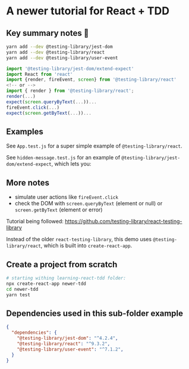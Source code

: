# A newer tutorial for React + TDD

## Key summary notes :key:

```bash
yarn add --dev @testing-library/jest-dom
yarn add --dev @testing-library/react
yarn add --dev @testing-library/user-event
```

```js
import '@testing-library/jest-dom/extend-expect'
import React from 'react'
import {render, fireEvent, screen} from '@testing-library/react'
<!-- or -->
import { render } from '@testing-library/react';
render(...)
expect(screen.queryByText(...))...
fireEvent.click(...)
expect(screen.getByText(...))...
```

## Examples

See `App.test.js` for a super simple example of `@testing-library/react`.

See `hidden-message.test.js` for an example of `@testing-library/jest-dom/extend-expect`, which lets you:

## More notes

- simulate user actions like `fireEvent.click`
- check the DOM with `screen.queryByText` (element or null) or `screen.getByText` (element or error)

Tutorial being followed: <https://github.com/testing-library/react-testing-library>

Instead of the older `react-testing-library`, this demo uses `@testing-library/react`, which is built into `create-react-app`.

## Create a project from scratch

```bash
# starting withing learning-react-tdd folder:
npx create-react-app newer-tdd
cd newer-tdd
yarn test
```

## Dependencies used in this sub-folder example

```json
{
  "dependencies": {
    "@testing-library/jest-dom": "^4.2.4",
    "@testing-library/react": "^9.3.2",
    "@testing-library/user-event": "^7.1.2",
  }
}
```
